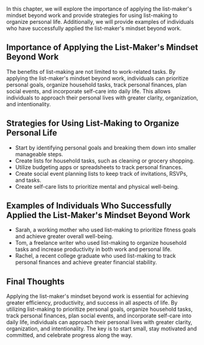 
In this chapter, we will explore the importance of applying the list-maker's mindset beyond work and provide strategies for using list-making to organize personal life. Additionally, we will provide examples of individuals who have successfully applied the list-maker's mindset beyond work.

Importance of Applying the List-Maker's Mindset Beyond Work
-----------------------------------------------------------

The benefits of list-making are not limited to work-related tasks. By applying the list-maker's mindset beyond work, individuals can prioritize personal goals, organize household tasks, track personal finances, plan social events, and incorporate self-care into daily life. This allows individuals to approach their personal lives with greater clarity, organization, and intentionality.

Strategies for Using List-Making to Organize Personal Life
----------------------------------------------------------

* Start by identifying personal goals and breaking them down into smaller manageable steps.
* Create lists for household tasks, such as cleaning or grocery shopping.
* Utilize budgeting apps or spreadsheets to track personal finances.
* Create social event planning lists to keep track of invitations, RSVPs, and tasks.
* Create self-care lists to prioritize mental and physical well-being.

Examples of Individuals Who Successfully Applied the List-Maker's Mindset Beyond Work
-------------------------------------------------------------------------------------

* Sarah, a working mother who used list-making to prioritize fitness goals and achieve greater overall well-being.
* Tom, a freelance writer who used list-making to organize household tasks and increase productivity in both work and personal life.
* Rachel, a recent college graduate who used list-making to track personal finances and achieve greater financial stability.

Final Thoughts
--------------

Applying the list-maker's mindset beyond work is essential for achieving greater efficiency, productivity, and success in all aspects of life. By utilizing list-making to prioritize personal goals, organize household tasks, track personal finances, plan social events, and incorporate self-care into daily life, individuals can approach their personal lives with greater clarity, organization, and intentionality. The key is to start small, stay motivated and committed, and celebrate progress along the way.
